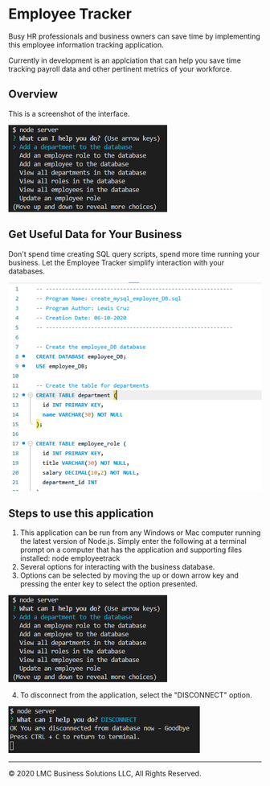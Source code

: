 # Employee Tracker

Busy HR professionals and business owners can save time by implementing this employee information tracking application.

Currently in development is an applciation that can help you save time tracking payroll data and other pertinent metrics of your workforce.  

## Overview

This is a screenshot of the interface.

![Terminal Prompt Selectors for Employee Tracker](https://github.com/lewismcruz/employee_tracker/blob/master/runningemployeetrack.png)

## Get Useful Data for Your Business

Don't spend time creating SQL query scripts, spend more time running your business.
Let the Employee Tracker simplify interaction with your databases.

![A SQL Query script](https://github.com/lewismcruz/employee_tracker/blob/master/sqlquery.png)

## Steps to use this application
1. This application can be run from any Windows or Mac computer running the latest version of Node.js.
   Simply enter the following at a terminal prompt on a computer that has the application and supporting files installed:
   node employeetrack
2. Several options for interacting with the business database.
3. Options can be selected by moving the up or down arrow key and pressing the enter key to select the option presented.

![Terminal Prompt Selectors for Employee Tracker](https://github.com/lewismcruz/employee_tracker/blob/master/runningemployeetrack.png)

4. To disconnect from the application, select the "DISCONNECT" option.

![Disconnecting from Employee Tracker app](https://github.com/lewismcruz/employee_tracker/blob/master/disconnectdb.png)

- - -
© 2020 LMC Business Solutions LLC, All Rights Reserved.
